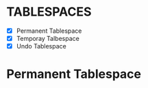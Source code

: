 # TABLESPACES
- [x] Permanent Tablespace
- [x] Temporay Talbespace
- [x] Undo Tablespace

# Permanent Tablespace
